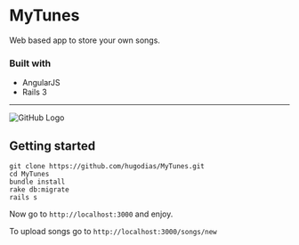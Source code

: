# MyTunes

Web based app to store your own songs.

### Built with
* AngularJS
* Rails 3

---


![GitHub Logo](https://dl.dropboxusercontent.com/u/17997827/mytunes.png)


## Getting started

<pre><code>git clone https://github.com/hugodias/MyTunes.git
cd MyTunes
bundle install
rake db:migrate
rails s</code></pre>

Now go to `http://localhost:3000` and enjoy.

To upload songs go to `http://localhost:3000/songs/new`